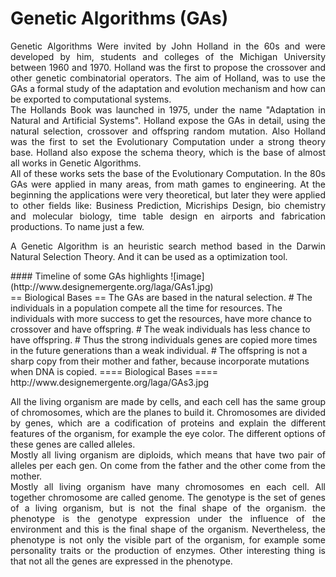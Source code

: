# Genetic Algorithms (GAs)
<p align="justify">
Genetic Algorithms Were invited by John Holland in the 60s and were developed by him, students and colleges of the Michigan University between 1960 and 1970. Holland was the first to propose the crossover and other genetic combinatorial operators. The aim of Holland, was to use the GAs a formal study of the adaptation and evolution mechanism and how can be exported to computational systems. 
<br/>
The Hollands Book was launched in 1975, under the name "Adaptation in Natural and Artificial Systems". Holland expose the GAs in detail, using the natural selection, crossover and offspring random mutation. Also Holland was the first to set the Evolutionary Computation under a strong theory base. Holland also expose the schema theory, which is the base of almost all works in Genetic Algorithms. 
<br/>
All of these works sets the base of the Evolutionary Computation. In the 80s GAs were applied in many areas, from math games to engineering. At the beginning the applications were very theoretical, but later they were applied to other fields like: Business Prediction, Micriships Design, bio chemistry and molecular biology, time table design en airports and fabrication productions. To name just a few.
</p>
<p align="justify">
A Genetic Algorithm is an heuristic search method based in the Darwin Natural Selection Theory. And it can be used as a optimization tool.
</p>
#### Timeline of some GAs highlights
![image](http://www.designemergente.org/laga/GAs1.jpg)
<br/>
== Biological Bases ==
The GAs are based in the natural selection.
 # The individuals in a population compete all the time for resources. The individuals with more success to get the resources, have more chance to crossover and have offspring.
 # The weak individuals has less chance to have offspring.
 # Thus the strong individuals genes are copied more times in the future generations than a weak individual.
 # The offspring is not a sharp copy from their mother and father, because incorporate mutations when DNA is copied.
==== Biological Bases ====
http://www.designemergente.org/laga/GAs3.jpg
<br/>
<p align="justify"> 
All the living organism are made by cells, and each cell has the same group of chromosomes, which are the planes to build it. Chromosomes are divided by genes, which are a codification of proteins and explain the different features of the organism, for example the eye color. The different options of these genes are called alleles.
<br/>
Mostly all living organism are diploids, which means that have two pair of alleles per each gen. On come from the father and the other come from the mother.
<br/>
Mostly all living organism have many chromosomes en each cell. All together chromosome are called genome. The genotype is the set of genes of a living organism, but is not the final shape of the organism. the phenotype is the genotype expression under the influence of the environment and this is the final shape of the organism. Nevertheless, the phenotype is not only the visible part of the organism, for example some personality traits or the production of enzymes. Other interesting thing is that not all the genes are expressed in the phenotype.
<br/>
